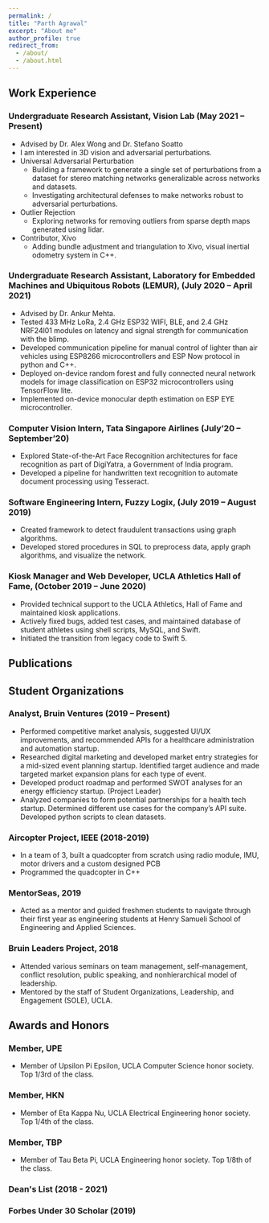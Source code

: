 ```yaml
---
permalink: /
title: "Parth Agrawal"
excerpt: "About me"
author_profile: true
redirect_from: 
  - /about/
  - /about.html
---
```


## Work Experience 
### Undergraduate Research Assistant, Vision Lab (May 2021 – Present) 
  *	Advised by Dr. Alex Wong and Dr. Stefano Soatto
  *	I am interested in 3D vision and adversarial perturbations. 
  *	Universal Adversarial Perturbation
      *	Building a framework to generate a single set of perturbations from a dataset for stereo matching networks generalizable across networks and datasets.
      *	Investigating architectural defenses to make networks robust to adversarial perturbations.
  *	Outlier Rejection
      *	Exploring networks for removing outliers from sparse depth maps generated using lidar. 
  *	Contributor, Xivo
      *	Adding bundle adjustment and triangulation to Xivo, visual inertial odometry system in C++.

### Undergraduate Research Assistant, Laboratory for Embedded Machines and Ubiquitous Robots (LEMUR), (July 2020 – April 2021)
  *	Advised by Dr. Ankur Mehta.
  *	Tested 433 MHz LoRa, 2.4 GHz ESP32 WIFI, BLE, and 2.4 GHz NRF24l01 modules on latency and signal strength for communication with the blimp.
  *	Developed communication pipeline for manual control of lighter than air vehicles using ESP8266 microcontrollers and ESP Now protocol in python and C++. 
  *	Deployed on-device random forest and fully connected neural network models for image classification on ESP32 microcontrollers using TensorFlow lite.
  *	Implemented on-device monocular depth estimation on ESP EYE microcontroller.

### Computer Vision Intern, Tata Singapore Airlines (July’20 – September’20)
  *	Explored State-of-the-Art Face Recognition architectures for face recognition as part of DigiYatra, a Government of India program. 
  *	Developed a pipeline for handwritten text recognition to automate document processing using Tesseract. 

### Software Engineering Intern, Fuzzy Logix, (July 2019 – August 2019)
  *	Created framework to detect fraudulent transactions using graph algorithms. 
  *	Developed stored procedures in SQL to preprocess data, apply graph algorithms, and visualize the network.

### Kiosk Manager and Web Developer, UCLA Athletics Hall of Fame, (October 2019 – June 2020)
  * Provided technical support to the UCLA Athletics, Hall of Fame and maintained kiosk applications. 
  *	Actively fixed bugs, added test cases, and maintained database of student athletes using shell scripts, MySQL, and Swift. 
  *	Initiated the transition from legacy code to Swift 5. 


## Publications

## Student Organizations

### Analyst, Bruin Ventures (2019 – Present)
  * Performed competitive market analysis, suggested UI/UX improvements, and recommended APIs for a healthcare administration and automation startup. 
  * Researched digital marketing and developed market entry strategies for a mid-sized event planning startup. Identified target audience and made targeted market expansion plans for each type of event. 
  * Developed product roadmap and performed SWOT analyses for an energy efficiency startup. (Project Leader)
  * Analyzed companies to form potential partnerships for a health tech startup. Determined different use cases for the company’s API suite. Developed python scripts to clean datasets.

### Aircopter Project, IEEE (2018-2019)
  * In a team of 3, built a quadcopter from scratch using radio module, IMU, motor drivers and a custom designed PCB
  * Programmed the quadcopter in C++

### MentorSeas, 2019
  * Acted as a mentor and guided freshmen students to navigate through their first year as engineering students at Henry Samueli School of Engineering and Applied Sciences. 

### Bruin Leaders Project, 2018
  * Attended various seminars on team management, self-management, conflict resolution, public speaking, and nonhierarchical model of leadership.  
  * Mentored by the staff of Student Organizations, Leadership, and Engagement (SOLE), UCLA.


## Awards and Honors

### Member, UPE
  * Member of Upsilon Pi Epsilon, UCLA Computer Science honor society. Top 1/3rd of the class.

### Member, HKN
  * Member of Eta Kappa Nu, UCLA Electrical Engineering honor society. Top 1/4th of the class.

### Member, TBP
  * Member of Tau Beta Pi, UCLA Engineering honor society. Top 1/8th of the class.

### Dean's List (2018 - 2021)

### Forbes Under 30 Scholar (2019)

